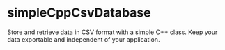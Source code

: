# simpleCppCsvDatabase
Store and retrieve data in CSV format with a simple C++ class. Keep your data exportable and independent of your application.
